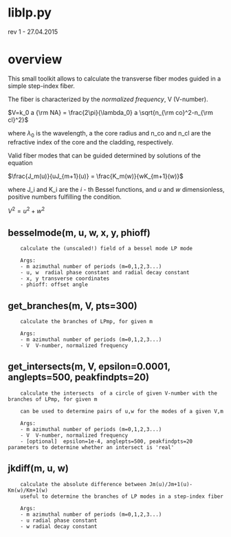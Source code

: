 # liblp.py

rev 1 - 27.04.2015


# overview

This small toolkit allows to calculate the transverse fiber modes guided in a simple step-index fiber.

The fiber is characterized by the _normalized frequency_, V (V-number).

$V=k_0 a {\rm NA} = \frac{2\pi}{\lambda_0} a \sqrt{n_{\rm co}^2-n_{\rm cl}^2}$

where $\lambda_0$ is the wavelength, a the core radius and n_co and n_cl are the refractive index of the core and the cladding, respectively.

Valid fiber modes that can be guided determined by solutions of the equation

$\frac{J_m(u)}{uJ_{m+1}(u)} = \frac{K_m(w)}{wK_{m+1}(w)}$

where J_i and K_i are the _i_ - th Bessel functions, and _u_ and _w_ dimensionless, positive numbers fulfilling the condition.

$V^2 = u^2 + w^2$
## besselmode(m, u, w, x, y, phioff)

        calculate the (unscaled!) field of a bessel mode LP mode
        
        Args:
        - m azimuthal number of periods (m=0,1,2,3...)
        - u, w  radial phase constant and radial decay constant
        - x, y transverse coordinates
        - phioff: offset angle
    
## get_branches(m, V, pts=300)
        calculate the branches of LPmp, for given m
        
        Args:
        - m azimuthal number of periods (m=0,1,2,3...)
        - V  V-number, normalized frequency
    
## get\_intersects(m, V, epsilon=0.0001, anglepts=500, peakfindpts=20)
        calculate the intersects  of a circle of given V-number with the branches of LPmp, for given m
        
        can be used to determine pairs of u,w for the modes of a given V,m
        
        Args:
        - m azimuthal number of periods (m=0,1,2,3...)
        - V  V-number, normalized frequency
        - [optional]  epsilon=1e-4, anglepts=500, peakfindpts=20   parameters to determine whether an intersect is 'real'
    
## jkdiff(m, u, w)
        calculate the absolute difference between Jm(u)/Jm+1(u)-Km(w)/Km+1(w)
        useful to determine the branches of LP modes in a step-index fiber
        
        Args: 
        - m azimuthal number of periods (m=0,1,2,3...)
        - u radial phase constant
        - w radial decay constant
